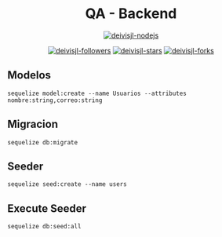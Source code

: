 <h1 align="center">
   QA - Backend
</h1>
<p align="center">
    <a href="https://vuejs.org/"><img src="https://img.shields.io/badge/node-js-success?style=flat-square&logo=Node.js" alt="deivisjl-nodejs"/></a>
</p>
<p align="center">
    <a href="#"><img src="https://img.shields.io/github/followers/deivisjl?style=social" alt="deivisjl-followers"/></a>
    <a href="#"><img src="https://img.shields.io/github/stars/deivisjl/QA-backend?style=social" alt="deivisjl-stars"/></a>
    <a href="#"><img src="https://img.shields.io/github/forks/deivisjl/QA-backend?style=social" alt="deivisjl-forks"/></a>
</p>

## Modelos
```
sequelize model:create --name Usuarios --attributes nombre:string,correo:string
```

## Migracion

```
sequelize db:migrate
```

## Seeder
```
sequelize seed:create --name users
```

## Execute Seeder
```
sequelize db:seed:all
```